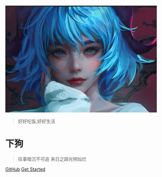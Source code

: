 <!-- _coverpage.md -->

![logo](_media/cover.jpeg)

> 好好吃饭,好好生活

# 下狗

> 往事暗沉不可追 来日之路光明灿烂

[GitHub](https://github.com/docsifyjs/docsify/)
[Get Started](README)